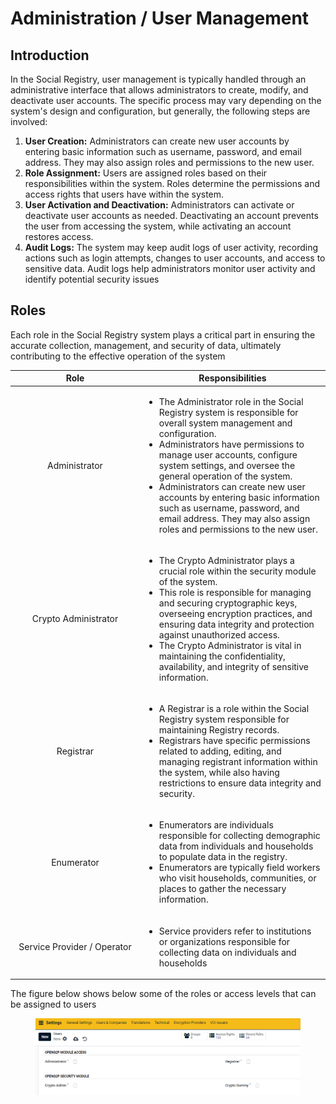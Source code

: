 # Administration / User Management

## Introduction

In the Social Registry, user management is typically handled through an administrative interface that allows administrators to create, modify, and deactivate user accounts. The specific process may vary depending on the system's design and configuration, but generally, the following steps are involved:

1. **User Creation:** Administrators can create new user accounts by entering basic information such as username, password, and email address. They may also assign roles and permissions to the new user.
2. **Role Assignment:** Users are assigned roles based on their responsibilities within the system. Roles determine the permissions and access rights that users have within the system.
3. **User Activation and Deactivation:** Administrators can activate or deactivate user accounts as needed. Deactivating an account prevents the user from accessing the system, while activating an account restores access.
4. **Audit Logs:** The system may keep audit logs of user activity, recording actions such as login attempts, changes to user accounts, and access to sensitive data. Audit logs help administrators monitor user activity and identify potential security issues

## Roles

Each role in the Social Registry system plays a critical part in ensuring the accurate collection, management, and security of data, ultimately contributing to the effective operation of the system



<table><thead><tr><th width="193" align="center">Role </th><th>Responsibilities</th></tr></thead><tbody><tr><td align="center">Administrator</td><td><ul><li>The Administrator role in the Social Registry system is responsible for overall system management and configuration.</li><li>Administrators have permissions to manage user accounts, configure system settings, and oversee the general operation of the system.</li><li>Administrators can create new user accounts by entering basic information such as username, password, and email address. They may also assign roles and permissions to the new user.</li></ul></td></tr><tr><td align="center">Crypto Administrator</td><td><ul><li>The Crypto Administrator plays a crucial role within the security module of the system.</li><li>This role is responsible for managing and securing cryptographic keys, overseeing encryption practices, and ensuring data integrity and protection against unauthorized access.</li><li>The Crypto Administrator is vital in maintaining the confidentiality, availability, and integrity of sensitive information.</li></ul></td></tr><tr><td align="center">Registrar</td><td><ul><li>A Registrar is a role within the Social Registry system responsible for maintaining Registry records.</li><li>Registrars have specific permissions related to adding, editing, and managing registrant information within the system, while also having restrictions to ensure data integrity and security.</li></ul></td></tr><tr><td align="center">Enumerator</td><td><ul><li>Enumerators are individuals responsible for collecting demographic data from individuals and households to populate data in the registry.</li><li>Enumerators are typically field workers who visit households, communities, or places to gather the necessary information.</li></ul></td></tr><tr><td align="center">Service Provider / Operator</td><td><ul><li>Service providers refer to institutions or organizations responsible for collecting data on individuals and households</li></ul></td></tr></tbody></table>

The figure below shows below some of the roles or access levels that can be assigned to users

<figure><img src="../../../.gitbook/assets/access-setting.PNG" alt=""><figcaption></figcaption></figure>
